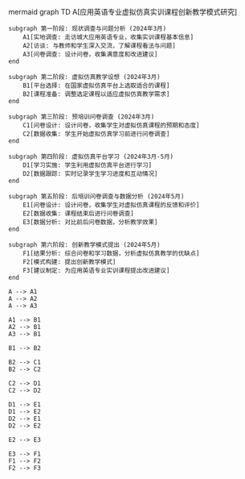 mermaid
graph TD
    A[应用英语专业虚拟仿真实训课程创新教学模式研究]

    subgraph 第一阶段: 现状调查与问题分析 (2024年3月)
        A1[实地调查: 走访城大应用英语专业，收集实训课程基本信息]
        A2[访谈: 与教师和学生深入交流，了解课程看法与问题]
        A3[问卷调查: 设计问卷，收集满意度和改进建议]
    end

    subgraph 第二阶段: 虚拟仿真教学设想 (2024年3月)
        B1[平台选择: 在国家虚拟仿真平台上选取适合的课程]
        B2[课程准备: 调整选定课程以适应虚拟仿真教学需求]
    end

    subgraph 第三阶段: 预培训问卷调查 (2024年3月)
        C1[问卷设计: 设计问卷，收集学生对虚拟仿真课程的预期和态度]
        C2[数据收集: 学生开始虚拟仿真学习前进行问卷调查]
    end

    subgraph 第四阶段: 虚拟仿真平台学习 (2024年3月-5月)
        D1[学习实施: 学生利用虚拟仿真平台进行学习]
        D2[数据跟踪: 实时记录学生学习进度和互动情况]
    end

    subgraph 第五阶段: 后培训问卷调查与数据分析 (2024年5月)
        E1[问卷设计: 设计问卷，收集学生对虚拟仿真课程的反馈和评价]
        E2[数据收集: 课程结束后进行问卷调查]
        E3[数据分析: 对比前后问卷数据，分析教学效果]
    end

    subgraph 第六阶段: 创新教学模式提出 (2024年5月)
        F1[结果分析: 综合问卷和学习数据，分析虚拟仿真教学的优缺点]
        F2[模式构建: 提出创新教学模式]
        F3[建议制定: 为应用英语专业实训课程提出改进建议]
    end

    A --> A1
    A --> A2
    A --> A3

    A1 --> B1
    A2 --> B1
    A3 --> B1

    B1 --> B2

    B2 --> C1
    B2 --> C2

    C2 --> D1
    C2 --> D2

    D1 --> E1
    D1 --> E2
    D2 --> E1
    D2 --> E2

    E2 --> E3

    E3 --> F1
    F1 --> F2
    F2 --> F3
